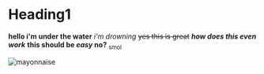 # Heading1 
**hello i'm under the water**
*i'm drowning*
~~yes this is great~~
***how does this even work***
**this should be _easy_ no?**
<sub>smol</sub>

<picture>
 <source media="(prefers-color-scheme: dark)" srcset="https://preview.redd.it/s1imel5jkiz81.png?width=1920&format=png&auto=webp&v=enabled&s=52330d8118d194482527790def3b1bd88d4b37b8">
 <source media="(prefers-color-scheme: light)" srcset="https://static1.millenium.org/articles/6/38/74/56/@/1568386-ekko-lol-orig-1-article_image_t-1.jpg">
 <img alt="mayonnaise" src="https://www.siprochim.com/wp-content/uploads/2020/12/MIA_Mayonnaise-950ml-Siprochim.png">
 </picture>
 
